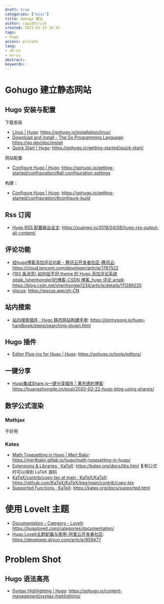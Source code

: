 ```yaml
---
draft: true
categories: ["misc"]
title: Gohugo 建站
author: cupid5trick
created: 2023-01-15 16:31
tags: 
- hugo
access: private
lang:
- zh-cn
- en-us
abstract:
keywords:
---
```


# Gohugo 建立静态网站

## Hugo 安装与配置

下载安装

- [Linux | Hugo](https://gohugo.io/installation/linux/): <https://gohugo.io/installation/linux/>
- [Download and install - The Go Programming Language](https://go.dev/doc/install): <https://go.dev/doc/install>
- [Quick Start | Hugo](https://gohugo.io/getting-started/quick-start/): <https://gohugo.io/getting-started/quick-start/>

网站配置

- [Configure Hugo | Hugo](https://gohugo.io/getting-started/configuration/#all-configuration-settings): <https://gohugo.io/getting-started/configuration/#all-configuration-settings>

构建：

- [Configure Hugo | Hugo](https://gohugo.io/getting-started/configuration/#configure-build): <https://gohugo.io/getting-started/configuration/#configure-build>

## Rss 订阅

- [Hugo RSS 配置输出全文](https://xuanwo.io/2018/04/08/hugo-rss-output-all-content/): <https://xuanwo.io/2018/04/08/hugo-rss-output-all-content/>

## 评论功能

- [给hugo博客添加评论功能 - 腾讯云开发者社区-腾讯云](https://cloud.tencent.com/developer/article/1787522): <https://cloud.tencent.com/developer/article/1787522>
- [(193 条消息) 如何给不同 theme 的 Hugo 添加评论系统 gitalk_[shenhonglei]的博客-CSDN 博客_hugo 评论 artalk]( https://blog.csdn.net/shenhonglei1234/article/details/111289220 ): <https://blog.csdn.net/shenhonglei1234/article/details/111289220>
- [giscus](https://giscus.app/zh-CN): <https://giscus.app/zh-CN>

## 站内搜索

- [站内搜索插件 · Hugo 静态网站构建手册](https://jimmysong.io/hugo-handbook/steps/searching-plugin.html): <https://jimmysong.io/hugo-handbook/steps/searching-plugin.html>

## Hugo 插件

- [Editor Plug-ins for Hugo | Hugo](https://gohugo.io/tools/editors/): <https://gohugo.io/tools/editors/>

## 一键分享

- [Hugo集成Share.js一键分享插件 | 黄忠德的博客](https://huangzhongde.cn/post/2020-02-22-hugo-blog-using-sharejs/): <https://huangzhongde.cn/post/2020-02-22-hugo-blog-using-sharejs/>

## 数学公式渲染

### Mathjax

不好用

### Katex

- [Math Typesetting in Hugo | Mert Bakır](https://mertbakir.gitlab.io/hugo/math-typesetting-in-hugo/): <https://mertbakir.gitlab.io/hugo/math-typesetting-in-hugo/>
- [Extensions & Libraries · KaTeX](https://katex.org/docs/libs.html): <https://katex.org/docs/libs.html> 复制公式时可以得到 LaTeX 源码
- [KaTeX/contrib/copy-tex at main · KaTeX/KaTeX](https://github.com/KaTeX/KaTeX/tree/main/contrib/copy-tex): <https://github.com/KaTeX/KaTeX/tree/main/contrib/copy-tex>
- [Supported Functions · KaTeX](https://katex.org/docs/supported.html): <https://katex.org/docs/supported.html>

# 使用 LoveIt 主题

- [Documentation - Category - LoveIt](https://hugoloveit.com/categories/documentation/): <https://hugoloveit.com/categories/documentation/>
- [Hugo LoveIt主题配置与使用-阿里云开发者社区](https://developer.aliyun.com/article/859477): <https://developer.aliyun.com/article/859477>

# Problem Shot

## Hugo 语法高亮

- [Syntax Highlighting | Hugo](https://gohugo.io/content-management/syntax-highlighting/): <https://gohugo.io/content-management/syntax-highlighting/>
